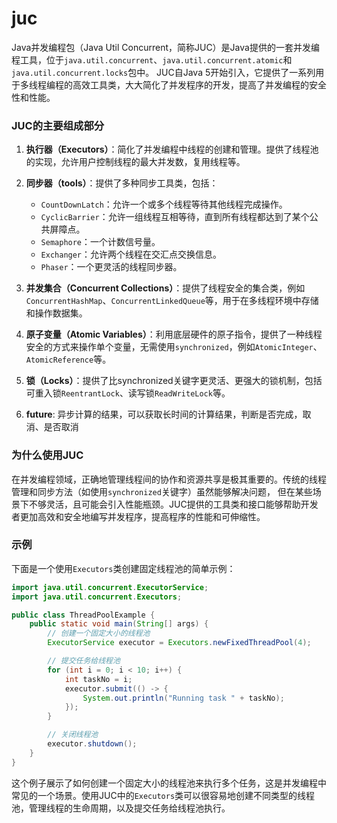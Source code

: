 # juc

Java并发编程包（Java Util Concurrent，简称JUC）是Java提供的一套并发编程工具，位于`java.util.concurrent`、`java.util.concurrent.atomic`和`java.util.concurrent.locks`包中。
JUC自Java 5开始引入，它提供了一系列用于多线程编程的高效工具类，大大简化了并发程序的开发，提高了并发编程的安全性和性能。

### JUC的主要组成部分

1. **执行器（Executors）**：简化了并发编程中线程的创建和管理。提供了线程池的实现，允许用户控制线程的最大并发数，复用线程等。

2. **同步器（tools）**：提供了多种同步工具类，包括：
    - `CountDownLatch`：允许一个或多个线程等待其他线程完成操作。
    - `CyclicBarrier`：允许一组线程互相等待，直到所有线程都达到了某个公共屏障点。
    - `Semaphore`：一个计数信号量。
    - `Exchanger`：允许两个线程在交汇点交换信息。
    - `Phaser`：一个更灵活的线程同步器。

3. **并发集合（Concurrent Collections）**：提供了线程安全的集合类，例如`ConcurrentHashMap`、`ConcurrentLinkedQueue`等，用于在多线程环境中存储和操作数据集。

4. **原子变量（Atomic Variables）**：利用底层硬件的原子指令，提供了一种线程安全的方式来操作单个变量，无需使用`synchronized`，例如`AtomicInteger`、`AtomicReference`等。

5. **锁（Locks）**：提供了比synchronized关键字更灵活、更强大的锁机制，包括可重入锁`ReentrantLock`、读写锁`ReadWriteLock`等。

6. **future**: 异步计算的结果，可以获取长时间的计算结果，判断是否完成，取消、是否取消


### 为什么使用JUC

在并发编程领域，正确地管理线程间的协作和资源共享是极其重要的。传统的线程管理和同步方法（如使用`synchronized`关键字）虽然能够解决问题，
但在某些场景下不够灵活，且可能会引入性能瓶颈。JUC提供的工具类和接口能够帮助开发者更加高效和安全地编写并发程序，提高程序的性能和可伸缩性。

### 示例

下面是一个使用`Executors`类创建固定线程池的简单示例：

```java
import java.util.concurrent.ExecutorService;
import java.util.concurrent.Executors;

public class ThreadPoolExample {
    public static void main(String[] args) {
        // 创建一个固定大小的线程池
        ExecutorService executor = Executors.newFixedThreadPool(4);

        // 提交任务给线程池
        for (int i = 0; i < 10; i++) {
            int taskNo = i;
            executor.submit(() -> {
                System.out.println("Running task " + taskNo);
            });
        }

        // 关闭线程池
        executor.shutdown();
    }
}
```

这个例子展示了如何创建一个固定大小的线程池来执行多个任务，这是并发编程中常见的一个场景。使用JUC中的`Executors`类可以很容易地创建不同类型的线程池，管理线程的生命周期，以及提交任务给线程池执行。